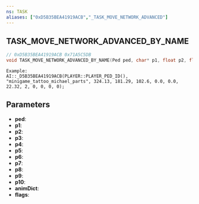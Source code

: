 ```yaml
---
ns: TASK
aliases: ["0xD5B35BEA41919ACB","_TASK_MOVE_NETWORK_ADVANCED"]
---
```

## TASK_MOVE_NETWORK_ADVANCED_BY_NAME

```c
// 0xD5B35BEA41919ACB 0x71A5C5DB
void TASK_MOVE_NETWORK_ADVANCED_BY_NAME(Ped ped, char* p1, float p2, float p3, float p4, float p5, float p6, float p7, Any p8, float p9, BOOL p10, char* animDict, int flags);
```

```
Example:  
AI::_D5B35BEA41919ACB(PLAYER::PLAYER_PED_ID(), "minigame_tattoo_michael_parts", 324.13, 181.29, 102.6, 0.0, 0.0, 22.32, 2, 0, 0, 0, 0);  
```

## Parameters
* **ped**: 
* **p1**: 
* **p2**: 
* **p3**: 
* **p4**: 
* **p5**: 
* **p6**: 
* **p7**: 
* **p8**: 
* **p9**: 
* **p10**: 
* **animDict**: 
* **flags**: 

